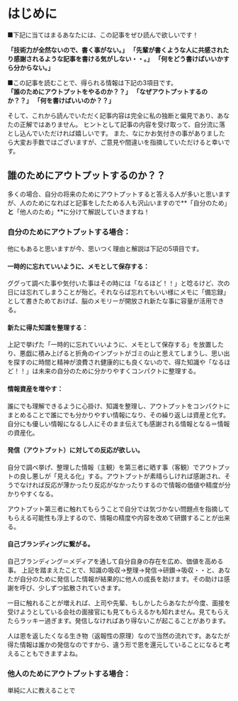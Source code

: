 # はじめに
■下記に当てはまるあなたには、この記事をぜひ読んで欲しいです！

**「技術力が全然ないので、書く事がない。」**
**「先輩が書くような人に共感されたり感謝されるような記事を書ける気がしない・・。」**
**「何をどう書けばいいかすら分からない。」**
　

■この記事を読むことで、得られる情報は下記の3項目です。  
**「誰のためにアウトプットをやるのか？？」**
**「なぜアウトプットするのか？？」**
**「何を書けばいいのか？？」**



そして、これから読んでいただく記事内容は完全に私の独断と偏見であり、あなたの正解ではありません。
ヒントとして記事の内容を受け取って、自分流に落とし込んでいただければ嬉しいです。
また、なにかお気付きの事がありましたら大変お手数ではございますが、ご意見や間違いを指摘していただけると幸いです。



## 誰のためにアウトプットするのか？？
多くの場合、自分の将来のためにアウトプットすると答える人が多いと思いますが、人のためになればと記事をしたためる人も沢山いますので**「自分のため」**と**「他人のため」**に分けて解説していきますね！
### 自分のためにアウトプットする場合：
他にもあると思いますが今、思いつく理由と解説は下記の5項目です。

#### **一時的に忘れていいように、メモとして保存する：**
ググって調べた事や気付いた事はその時には「なるほど！！」と唸るけど、次の日には忘れてしまうことが殆ど。それならば忘れてもいい様にメモに「備忘録」として書きためておけば、脳のメモリーが開放され新たな事に容量が活用できる。
　
#### **新たに得た知識を整理する：**
上記で挙げた「一時的に忘れていいように、メモとして保存する」を放置したり、悪戯に積み上げると折角のインプットがゴミの山と思えてしまうし、思い出を探すのに時間と精神が浪費され健康的にも良くないので、得た知識や「なるほど！！」は未来の自分のために分かりやすくコンパクトに整理する。
　
#### **情報資産を増やす：**
誰にでも理解できるように心掛け、知識を整理し、アウトプットをコンパクトにまとめることで誰にでも分かりやすい情報になり、その繰り返しは資産と化す。自分にも優しい情報になるし人にそのまま伝えても感謝される情報となる＝情報の資産化。
　
#### **発信（アウトプット）に対しての反応が欲しい。**
自分で調べ挙げ、整理した情報（主観）を第三者に晒す事（客観）でアウトプットの良し悪しが「見える化」する。アウトプットが素晴らしければ感謝され、そうでなければ反応が薄かったり反応がなかったりするので情報の価値や精度が分かりやすくなる。

アウトプット第三者に触れてもらうことで自分では気づかない問題点を指摘してもらえる可能性も浮上するので、情報の精度や内容を改めて研鑚することが出来る。


#### **自己ブランディングに繋がる。**
自己ブランディング＝メディアを通して自分自身の存在を広め、価値を高める事。
上記を踏まえたことで、知識の吸収→整理→発信→研鑚→吸収・・と、あなたが自分のために発信した情報が結果的に他人の成長を助けます。その助けは感謝を呼び、少しずつ拡散されていきます。

一目に触れることが増えれば、上司や先輩、もしかしたらあなたが今度、面接を受けようとしている会社の面接官にも見てもらえるかも知れません。見てもらえたらラッキー過ぎます。発信しなければあり得ないこが起こることがあります。

人は恩を返したくなる生き物（返報性の原理）なので当然の流れです。あなたが得た情報は誰かの発信なのですから、違う形で恩を還元していることになると考えることもできますよね。

### 他人のためにアウトプットする場合：
単純に人に教えることで

